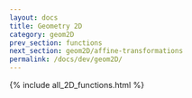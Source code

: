 ```yaml
---
layout: docs
title: Geometry 2D
category: geom2D
prev_section: functions
next_section: geom2D/affine-transformations
permalink: /docs/dev/geom2D/
---
```


{% include all_2D_functions.html %}
